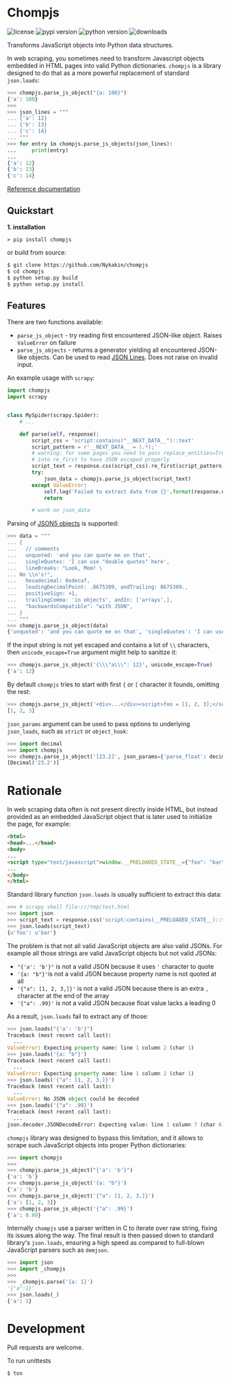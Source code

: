 # Chompjs

![license](https://img.shields.io/github/license/Nykakin/chompjs?style=flat-square)
![pypi version](https://img.shields.io/pypi/v/chompjs.svg)
![python version](https://img.shields.io/pypi/pyversions/chompjs.svg)
![downloads](https://img.shields.io/pypi/dm/chompjs.svg)

Transforms JavaScript objects into Python data structures.

In web scraping, you sometimes need to transform Javascript objects embedded in HTML pages into valid Python dictionaries. `chompjs` is a library designed to do that as a more powerful replacement of standard `json.loads`:

```python
>>> chompjs.parse_js_object("{a: 100}")
{'a': 100}
>>>
>>> json_lines = """
... {'a': 12}
... {'b': 13}
... {'c': 14}
... """
>>> for entry in chompjs.parse_js_objects(json_lines):
...     print(entry)
... 
{'a': 12}
{'b': 13}
{'c': 14}
```

[Reference documentation](https://nykakin.github.io/chompjs/)

## Quickstart

**1. installation**

```
> pip install chompjs
```

or build from source:

```bash
$ git clone https://github.com/Nykakin/chompjs
$ cd chompjs
$ python setup.py build
$ python setup.py install
```

## Features

There are two functions available:
* `parse_js_object` - try reading first encountered JSON-like object. Raises `ValueError` on failure
* `parse_js_objects` - returns a generator yielding all encountered JSON-like objects. Can be used to read [JSON Lines](https://jsonlines.org/). Does not raise on invalid input.

An example usage with `scrapy`:

```python
import chompjs
import scrapy


class MySpider(scrapy.Spider):
    # ...

    def parse(self, response):
        script_css = 'script:contains("__NEXT_DATA__")::text'
        script_pattern = r'__NEXT_DATA__ = (.*);'
        # warning: for some pages you need to pass replace_entities=True
        # into re_first to have JSON escaped properly
        script_text = response.css(script_css).re_first(script_pattern)
        try:
            json_data = chompjs.parse_js_object(script_text)
        except ValueError:
            self.log('Failed to extract data from {}'.format(response.url))
            return

        # work on json_data
```

Parsing of [JSON5 objects](https://json5.org/) is supported:

```python
>>> data = """
... {
...   // comments
...   unquoted: 'and you can quote me on that',
...   singleQuotes: 'I can use "double quotes" here',
...   lineBreaks: "Look, Mom! \
... No \\n's!",
...   hexadecimal: 0xdecaf,
...   leadingDecimalPoint: .8675309, andTrailing: 8675309.,
...   positiveSign: +1,
...   trailingComma: 'in objects', andIn: ['arrays',],
...   "backwardsCompatible": "with JSON",
... }
... """
>>> chompjs.parse_js_object(data)
{'unquoted': 'and you can quote me on that', 'singleQuotes': 'I can use "double quotes" here', 'lineBreaks': "Look, Mom! No \n's!", 'hexadecimal': 912559, 'leadingDecimalPoint': 0.8675309, 'andTrailing': 8675309.0, 'positiveSign': '+1', 'trailingComma': 'in objects', 'andIn': ['arrays'], 'backwardsCompatible': 'with JSON'}
```

If the input string is not yet escaped and contains a lot of `\\` characters, then `unicode_escape=True` argument might help to sanitize it:

```python
>>> chompjs.parse_js_object('{\\\"a\\\": 12}', unicode_escape=True)
{'a': 12}
```

By default `chompjs` tries to start with first `{` or `[` character it founds, omitting the rest:

```python
>>> chompjs.parse_js_object('<div>...</div><script>foo = [1, 2, 3];</script><div>...</div>')
[1, 2, 3]
```

`json_params` argument can be used to pass options to underlying `json_loads`, such as `strict` or `object_hook`:

```python
>>> import decimal
>>> import chompjs
>>> chompjs.parse_js_object('[23.2]', json_params={'parse_float': decimal.Decimal})
[Decimal('23.2')]
```

# Rationale

In web scraping data often is not present directly inside HTML, but instead provided as an embedded JavaScript object that is later used to initialize the page, for example:

```html
<html>
<head>...</head>
<body>
...
<script type="text/javascript">window.__PRELOADED_STATE__={"foo": "bar"}</script>
...
</body>
</html>
```

Standard library function `json.loads` is usually sufficient to extract this data:

```python
>>> # scrapy shell file:///tmp/test.html
>>> import json
>>> script_text = response.css('script:contains(__PRELOADED_STATE__)::text').re_first('__PRELOADED_STATE__=(.*)')
>>> json.loads(script_text)
{u'foo': u'bar'}

```
The problem is that not all valid JavaScript objects are also valid JSONs. For example all those strings are valid JavaScript objects but not valid JSONs:

* `"{'a': 'b'}"` is not a valid JSON because it uses `'` character to quote
* `'{a: "b"}'`is not a valid JSON because property name is not quoted at all
* `'{"a": [1, 2, 3,]}'` is not a valid JSON because there is an extra `,` character at the end of the array
* `'{"a": .99}'` is not a valid JSON because float value lacks a leading 0

As a result, `json.loads` fail to extract any of those:

```python
>>> json.loads("{'a': 'b'}")
Traceback (most recent call last):
  ...
ValueError: Expecting property name: line 1 column 2 (char 1)
>>> json.loads('{a: "b"}')
Traceback (most recent call last):
  ...
ValueError: Expecting property name: line 1 column 2 (char 1)
>>> json.loads('{"a": [1, 2, 3,]}')
Traceback (most recent call last):
  ...
ValueError: No JSON object could be decoded
>>> json.loads('{"a": .99}')
Traceback (most recent call last):
  ...
json.decoder.JSONDecodeError: Expecting value: line 1 column 7 (char 6)

```
`chompjs` library was designed to bypass this limitation, and it allows to scrape such JavaScript objects into proper Python dictionaries:

```python
>>> import chompjs
>>> 
>>> chompjs.parse_js_object("{'a': 'b'}")
{'a': 'b'}
>>> chompjs.parse_js_object('{a: "b"}')
{'a': 'b'}
>>> chompjs.parse_js_object('{"a": [1, 2, 3,]}')
{'a': [1, 2, 3]}
>>> chompjs.parse_js_object('{"a": .99}')
{'a': 0.99}
```

Internally `chompjs` use a parser written in C to iterate over raw string, fixing its issues along the way. The final result is then passed down to standard library's `json.loads`, ensuring a high speed as compared to full-blown JavaScript parsers such as `demjson`.

```python
>>> import json
>>> import _chompjs
>>> 
>>> _chompjs.parse('{a: 1}')
'{"a":1}'
>>> json.loads(_)
{'a': 1}
```

# Development
Pull requests are welcome. 

To run unittests

```
$ tox
```
